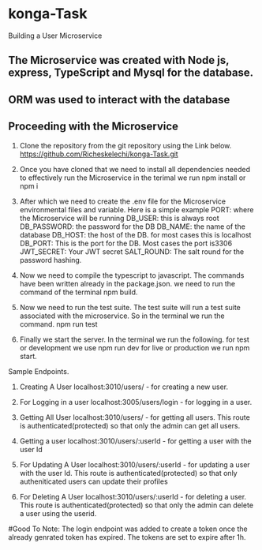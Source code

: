 # konga-Task
Building a User Microservice

## The Microservice was created with Node js, express, TypeScript and Mysql for the database. 
## ORM was used to interact with the database

## Proceeding with the Microservice
1. Clone the repository from the git repository using the Link below.
https://github.com/Richeskelechi/konga-Task.git

2. Once you have cloned that we need to install all dependencies needed to effectively run the Microservice
in the terimal we run npm install or npm i

3. After which we need to create the .env file for the Microservice environmental files and variable.
Here is a simple example
PORT: where the Microservice will be running
DB_USER: this is always root
DB_PASSWORD: the password for the DB
DB_NAME: the name of the database
DB_HOST: the host of the DB. for most cases this is localhost
DB_PORT: This is the port for the DB. Most cases the port is3306
JWT_SECRET: Your JWT secret
SALT_ROUND: The salt round for the password hashing.

4. Now we need to compile the typescript to javascript.
The commands have been written already in the package.json. we need to run the command of the terminal
npm build.

5. Now we need to run the test suite. The test suite will run a test suite associated with the microservice. So in the terminal we run the command.
npm run test

6. Finally we start the server. In the terminal we run the following.
for test or development we use npm run dev
for live or production we run npm start.

Sample Endpoints.
1. Creating A User
localhost:3010/users/ - for creating a new user.

2. For Logging in a user 
localhost:3005/users/login - for logging in a user.

3. Getting All User
localhost:3010/users/ - for getting all users. This route is authenticated(protected) so that only the admin can get all users.

4. Getting a user
localhost:3010/users/:userId - for getting a user with the user Id

5. For Updating A User
localhost:3010/users/:userId - for updating a user with the user Id. This route is authenticated(protected) so that only autheniticated users can update their profiles

6. For Deleting A User
localhost:3010/users/:userId - for deleting a user. This route is authenticated(protected) so that only the admin can delete a user using the userid.

#Good To Note:
The login endpoint was added to create a token once the already genrated token has expired. The tokens are set to expire after 1h. 


